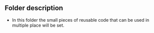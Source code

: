 ## Folder description

- In this folder the small pieces of reusable code that can be used in multiple place will be set.
